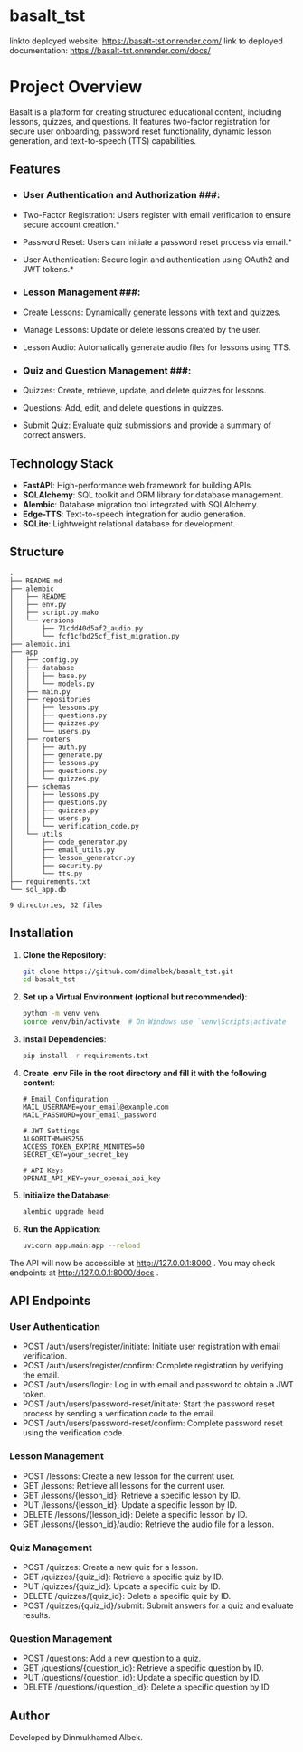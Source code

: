 # basalt_tst
linkto deployed website: https://basalt-tst.onrender.com/
link to deployed documentation: https://basalt-tst.onrender.com/docs/
# **Project Overview**
Basalt is a platform for creating structured educational content, including lessons, quizzes, and questions. It features two-factor registration for secure user onboarding, password reset functionality, dynamic lesson generation, and text-to-speech (TTS) capabilities.

## **Features**

- ### **User Authentication and Authorization** ###:
- Two-Factor Registration: Users register with email verification to ensure secure account creation.*
- Password Reset: Users can initiate a password reset process via email.*
- User Authentication: Secure login and authentication using OAuth2 and JWT tokens.*
  
- ### **Lesson Management** ###: 
- Create Lessons: Dynamically generate lessons with text and quizzes.
- Manage Lessons: Update or delete lessons created by the user.
- Lesson Audio: Automatically generate audio files for lessons using TTS.

- ### **Quiz and Question Management** ###:
- Quizzes: Create, retrieve, update, and delete quizzes for lessons.
- Questions: Add, edit, and delete questions in quizzes.
- Submit Quiz: Evaluate quiz submissions and provide a summary of correct answers.

## **Technology Stack**

- **FastAPI**: High-performance web framework for building APIs.
- **SQLAlchemy**: SQL toolkit and ORM library for database management.
- **Alembic**: Database migration tool integrated with SQLAlchemy.
- **Edge-TTS**: Text-to-speech integration for audio generation.
- **SQLite**: Lightweight relational database for development.


## **Structure**
```
.
├── README.md
├── alembic
│   ├── README
│   ├── env.py
│   ├── script.py.mako
│   └── versions
│       ├── 71cdd40d5af2_audio.py
│       └── fcf1cfbd25cf_fist_migration.py
├── alembic.ini
├── app
│   ├── config.py
│   ├── database
│   │   ├── base.py
│   │   └── models.py
│   ├── main.py
│   ├── repositories
│   │   ├── lessons.py
│   │   ├── questions.py
│   │   ├── quizzes.py
│   │   └── users.py
│   ├── routers
│   │   ├── auth.py
│   │   ├── generate.py
│   │   ├── lessons.py
│   │   ├── questions.py
│   │   └── quizzes.py
│   ├── schemas
│   │   ├── lessons.py
│   │   ├── questions.py
│   │   ├── quizzes.py
│   │   ├── users.py
│   │   └── verification_code.py
│   └── utils
│       ├── code_generator.py
│       ├── email_utils.py
│       ├── lesson_generator.py
│       ├── security.py
│       └── tts.py
├── requirements.txt
└── sql_app.db

9 directories, 32 files
```


## **Installation**

1. **Clone the Repository**:
    ```bash
    git clone https://github.com/dimalbek/basalt_tst.git
    cd basalt_tst
    ```

2. **Set up a Virtual Environment (optional but recommended)**:
    ```bash
    python -m venv venv
    source venv/bin/activate  # On Windows use `venv\Scripts\activate
    ```

3. **Install Dependencies**:
    ```bash
    pip install -r requirements.txt
    ```


4. **Create .env File in the root directory and fill it with the following content**:
    ```
    # Email Configuration
    MAIL_USERNAME=your_email@example.com
    MAIL_PASSWORD=your_email_password

    # JWT Settings
    ALGORITHM=HS256
    ACCESS_TOKEN_EXPIRE_MINUTES=60
    SECRET_KEY=your_secret_key

    # API Keys
    OPENAI_API_KEY=your_openai_api_key
    ```

5. **Initialize the Database**:
    ```bash
    alembic upgrade head
    ```

6. **Run the Application**:
    ```bash
    uvicorn app.main:app --reload
    ```

The API will now be accessible at http://127.0.0.1:8000 .
You may check endpoints at http://127.0.0.1:8000/docs .

## **API Endpoints**
### User Authentication ###

- POST /auth/users/register/initiate: Initiate user registration with email verification.
- POST /auth/users/register/confirm: Complete registration by verifying the email.
- POST /auth/users/login: Log in with email and password to obtain a JWT token.
- POST /auth/users/password-reset/initiate: Start the password reset process by sending a verification code to the email.
- POST /auth/users/password-reset/confirm: Complete password reset using the verification code.

### Lesson Management ###

- POST /lessons: Create a new lesson for the current user.
- GET /lessons: Retrieve all lessons for the current user.
- GET /lessons/{lesson_id}: Retrieve a specific lesson by ID.
- PUT /lessons/{lesson_id}: Update a specific lesson by ID.
- DELETE /lessons/{lesson_id}: Delete a specific lesson by ID.
- GET /lessons/{lesson_id}/audio: Retrieve the audio file for a lesson.

### Quiz Management ###

- POST /quizzes: Create a new quiz for a lesson.
- GET /quizzes/{quiz_id}: Retrieve a specific quiz by ID.
- PUT /quizzes/{quiz_id}: Update a specific quiz by ID.
- DELETE /quizzes/{quiz_id}: Delete a specific quiz by ID.
- POST /quizzes/{quiz_id}/submit: Submit answers for a quiz and evaluate results.

### Question Management ###

- POST /questions: Add a new question to a quiz.
- GET /questions/{question_id}: Retrieve a specific question by ID.
- PUT /questions/{question_id}: Update a specific question by ID.
- DELETE /questions/{question_id}: Delete a specific question by ID.

## Author ##
Developed by Dinmukhamed Albek.